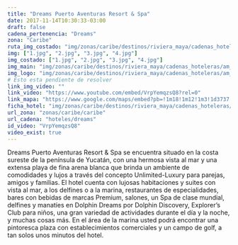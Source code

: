 ```yaml
---
title: "Dreams Puerto Aventuras Resort & Spa"
date: 2017-11-14T10:30:33-03:00
draft: false
cadena_pertenencia: "Dreams"
zona: "Caribe"
ruta_img_costado: "img/zonas/caribe/destinos/riviera_maya/cadenas_hoteleras/am_resort/dreams/dreams_puerto_aventuras_resort_spa/imagenes_hotel/"
img: ["1.jpg", "2.jpg", "3.jpg", "4.jpg"]
img_costado: ["1.jpg", "2.jpg", "3.jpg", "4.jpg"]
img_main: "img/zonas/caribe/destinos/riviera_maya/cadenas_hoteleras/am_resort/dreams/dreams_puerto_aventuras_resort_spa/dreams_puerto_aventuras_resort_spa.jpg"
img_logo: "img/zonas/caribe/destinos/riviera_maya/cadenas_hoteleras/am_resort/dreams/dreams_puerto_aventuras_resort_spa/logo_hotel/logo_dreams_puerto_aventuras_resort_spa.jpg"
# Esto esta pendiente de resolver
link_img_video: ""
link_video: "https://www.youtube.com/embed/VrpYemqzsQ8?rel=0"
link_mapa: "https://www.google.com/maps/embed?pb=!1m18!1m12!1m3!1d3737.119384170361!2d-87.22373228507614!3d20.501331686286427!2m3!1f0!2f0!3f0!3m2!1i1024!2i768!4f13.1!3m3!1m2!1s0x8f4e47ff87b07231%3A0xbc4ada835f111d51!2sDreams+Puerto+Aventuras+Resort+%26+Spa+-+All+Inclusive+Hotel!5e0!3m2!1ses!2scl!4v1510669741544"
ficha_hotel: "img/zonas/caribe/destinos/riviera_maya/cadenas_hoteleras/am_resort/dreams/dreams_puerto_aventuras_resort_spa/dreams_puerto_aventuras_resort_spa.pdf"
url_zona: "zonas/caribe/caribe"
url_cadena: "hoteles/dreams"
id_video: "VrpYemqzsQ8"
video_exist: true
---
```

Dreams Puerto Aventuras Resort & Spa se encuentra situado en la costa sureste de la península de Yucatán, con una hermosa vista al mar y una extensa playa de fina arena blanca que brinda un ambiente de comodidades y lujos a través del concepto Unlimited-Luxury para parejas, amigos y familias. El hotel cuenta con lujosas habitaciones y suites con vista al mar, a los delfines o a la marina, restaurantes de especialidades, bares con bebidas de marcas Premium, salones, un Spa de clase mundial, delfines y manatíes en Dolphin Dreams por Dolphin Discovery, Explorer’s Club para niños, una gran variedad de actividades durante el día y la noche, y muchas cosas más. En el área de la marina usted podrá encontrar una pintoresca plaza con establecimientos comerciales y un campo de golf, a tan solos unos minutos del hotel.
